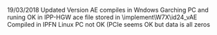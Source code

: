 19/03/2018
Updated Version AE compiles in Wndows Garching PC and runing OK in IPP-HGW
ace file stored in \implement\W7X\id24_vAE\
Compiled in IPFN Linux PC not OK (PCIe seems OK but data is all zeros

